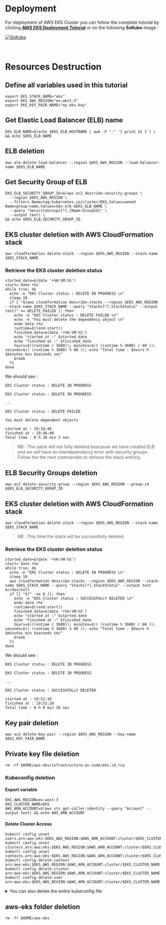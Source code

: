 
# Deployment 

For deployment of AWS EKS Cluster you can follow the complete tutorial by clicking **[AWS EKS Deployment Tutorial](https://bit.ly/2BzEgYy)** or on the following **SoKube** image : 

[![SoKube](https://user-images.githubusercontent.com/58267422/95017213-6c5f3680-0658-11eb-8bda-9d8e5f986bcf.png)](https://bit.ly/2BzEgYy)

<br>

# Resources Destruction 

## Define all variables used in this tutorial 

```shell
export EKS_STACK_NAME="eks"
export EKS_AWS_REGION="eu-west-3"
export EKS_KEY_PAIR_NAME="my-eks-key"
```

## Get Elastic Load Balancer (ELB) name

```shell
EKS_ELB_NAME=$(echo $EKS_ELB_HOSTNAME | awk -F "-" '{ print $1 }') \
&& echo $EKS_ELB_NAME
```

## ELB deletion

```shell
aws elb delete-load-balancer --region $EKS_AWS_REGION --load-balancer-name $EKS_ELB_NAME
```

## Get Security Group of ELB

```shell
EKS_ELB_SECURITY_GROUP_ID=$(aws ec2 describe-security-groups \
  --region $EKS_AWS_REGION \
  --filters Name=tag:kubernetes.io/cluster/EKS,Values=owned Name=group-name,Values=k8s-elb-$EKS_ELB_NAME \
  --query "SecurityGroups[*].{Name:GroupId}" \
  --output text) \
&& echo $EKS_ELB_SECURITY_GROUP_ID
```

## EKS cluster deletion with AWS CloudFormation stack

```shell
aws cloudformation delete-stack --region $EKS_AWS_REGION --stack-name $EKS_STACK_NAME
```

### Retrieve the EKS cluster deletion status  

```shell
started_date=$(date '+%H:%M:%S')
start=`date +%s`
while true; do 
  echo -e "EKS Cluster status : DELETE IN PROGRESS \n"
  sleep 10
  if [ "$(aws cloudformation describe-stacks --region $EKS_AWS_REGION --stack-name $EKS_STACK_NAME --query "Stacks[*].StackStatus" --output text)" == DELETE_FAILED ]; then
    echo -e "EKS Cluster status : DELETE FAILED \n"
    echo -e "You must delete the dependency object \n"
    end=`date +%s`
    runtime=$((end-start))
    finished_date=$(date '+%H:%M:%S')
    echo "started at :" $started_date 
    echo "finished at :" $finished_date
    hours=$((runtime / 3600)); minutes=$(( (runtime % 3600) / 60 )); seconds=$(( (runtime % 3600) % 60 )); echo "Total time : $hours h $minutes min $seconds sec"
    break
  fi
done
```

We should see : 

```shell
EKS Cluster status : DELETE IN PROGRESS

EKS Cluster status : DELETE IN PROGRESS

... 

EKS Cluster status : DELETE FAILED 

You must delete dependent objects

started at : 19:18:46
finished at : 19:46:49
Total time : 0 h 28 min 3 sec
```

> NB : The satck will not fully deleted beacause we have created ELB and we will have an interdependancy error with security groups. Follow the the next commandes 
to remove the stack entirely.


## ELB Security Groups deletion

```shell
aws ec2 delete-security-group --region $EKS_AWS_REGION --group-id $EKS_ELB_SECURITY_GROUP_ID
```

## EKS cluster deletion with AWS CloudFormation stack

```shell
aws cloudformation delete-stack --region $EKS_AWS_REGION --stack-name $EKS_STACK_NAME
```

> NB : This time the stack will be successfully deleted.

### Retrieve the EKS cluster deletion status

```shell
started_date=$(date '+%H:%M:%S')
start=`date +%s`
while true; do 
  echo -e "EKS Cluster status : DELETE IN PROGRESS \n"
  sleep 10
  aws cloudformation describe-stacks --region $EKS_AWS_REGION --stack-name $EKS_STACK_NAME --query "Stacks[*].StackStatus" --output text &>/dev/null
  if [[ "$?" -ne 0 ]]; then
    echo -e "EKS Cluster status : SUCCESSFULLY DELETED \n"
    end=`date +%s`
    runtime=$((end-start))
    finished_date=$(date '+%H:%M:%S')
    echo "started at :" $started_date 
    echo "finished at :" $finished_date
    hours=$((runtime / 3600)); minutes=$(( (runtime % 3600) / 60 )); seconds=$(( (runtime % 3600) % 60 )); echo "Total time : $hours h $minutes min $seconds sec"
    break
  fi
done
```

We should see :

```shell
EKS Cluster status : DELETE IN PROGRESS 

EKS Cluster status : DELETE IN PROGRESS 

...

EKS Cluster status : SUCCESSFULLY DELETED 

started at : 19:51:10
finished at : 19:51:20
Total time : 0 h 0 min 10 sec
```

## Key pair deletion

```shell
aws ec2 delete-key-pair --region $EKS_AWS_REGION --key-name $EKS_KEY_PAIR_NAME
```

## Private key file deletion

```shell
rm -rf $HOME/aws-eks/infrastructure-as-code/eks.id_rsa
```

### Kubeconfig deletion

#### Export variable

```shell
EKS_AWS_REGION=eu-west-3
EKS_CLUSTER_NAME=EKS
AWS_ARN_ACCOUNT=$(aws sts get-caller-identity --query "Account" --output text) && echo AWS_ARN_ACCOUNT
```

#### Delete Cluster Access

```shell
kubectl config unset users.arn:aws:eks:$EKS_AWS_REGION:$AWS_ARN_ACCOUNT:cluster/$EKS_CLUSTER_NAME
kubectl config unset clusters.arn:aws:eks:$EKS_AWS_REGION:$AWS_ARN_ACCOUNT:cluster/$EKS_CLUSTER_NAME
kubectl config unset contexts.arn:aws:eks:$EKS_AWS_REGION:$AWS_ARN_ACCOUNT:cluster/$EKS_CLUSTER_NAME
kubectl config delete-context arn:aws:eks:$EKS_AWS_REGION:$AWS_ARN_ACCOUNT:cluster/$EKS_CLUSTER_NAME
kubectl config delete-cluster arn:aws:eks:$EKS_AWS_REGION:$AWS_ARN_ACCOUNT:cluster/$EKS_CLUSTER_NAME
kubectl config delete-user arn:aws:eks:$EKS_AWS_REGION:$AWS_ARN_ACCOUNT:cluster/$EKS_CLUSTER_NAME
```

<details>
<summary>You can also delete the entire kubeconfig file</summary>

**Warning : if you have other cluster avoid using this command**

```shell
rm -fr $HOME/.kube/config
```
</details>

## aws-eks folder deletion

```shell
rm -fr $HOME/aws-eks
```
